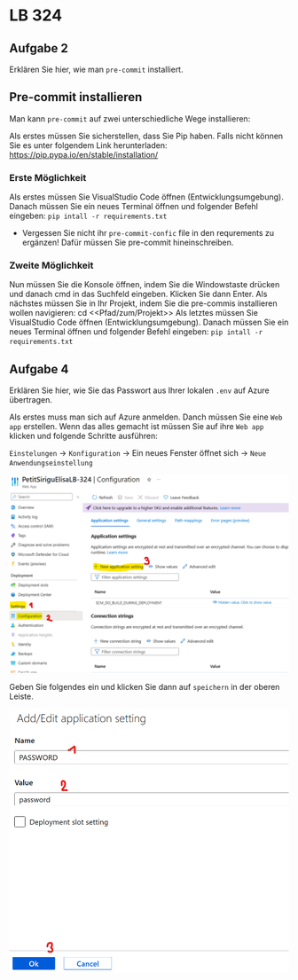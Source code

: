 # LB 324

## Aufgabe 2
Erklären Sie hier, wie man `pre-commit` installiert.

## Pre-commit installieren

Man kann `pre-commit` auf zwei unterschiedliche Wege installieren:

Als erstes müssen Sie sicherstellen, dass Sie Pip haben. Falls nicht können Sie es unter folgendem Link herunterladen:
https://pip.pypa.io/en/stable/installation/

### Erste Möglichkeit
Als erstes müssen Sie VisualStudio Code öffnen (Entwicklungsumgebung). Danach müssen Sie ein neues Terminal öffnen und folgender Befehl eingeben:
`pip intall -r requirements.txt`

- Vergessen Sie nicht ihr `pre-commit-confic` file in den requrements zu ergänzen! Dafür müssen Sie pre-commit hineinschreiben. 

### Zweite Möglichkeit
Nun müssen Sie die Konsole öffnen, indem Sie die Windowstaste drücken und danach cmd in das Suchfeld eingeben. Klicken Sie dann Enter. 
Als nächstes müssen Sie in Ihr Projekt, indem Sie die pre-commis installieren wollen navigieren: cd <<Pfad/zum/Projekt>>
Als letztes müssen Sie VisualStudio Code öffnen (Entwicklungsumgebung). Danach müssen Sie ein neues Terminal öffnen und folgender Befehl eingeben:
`pip intall -r requirements.txt`


## Aufgabe 4
Erklären Sie hier, wie Sie das Passwort aus Ihrer lokalen `.env` auf Azure übertragen.

Als erstes muss man sich auf Azure anmelden. Danch müssen Sie eine `Web app` erstellen. 
Wenn das alles gemacht ist müssen Sie auf ihre `Web app` klicken und folgende Schritte ausführen:

`Einstelungen` -> `Konfiguration` -> Ein neues Fenster öffnet sich -> `Neue Anwendungseinstellung`

![alt text](./Bilder/Bild1.png)

Geben Sie folgendes ein und klicken Sie dann auf `speichern` in der oberen Leiste.

![alt text](./Bilder/Bild2.png)

